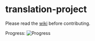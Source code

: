 translation-project
===================

Please read the [wiki](https://github.com/PlayFrameworkTR/translation-project/wiki) before contributing.

Progress: ![Progress](http://progressed.io/bar/6)
